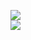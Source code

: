 [![](https://img.shields.io/badge/Made%20With-Github%20Spray-lightgrey.svg?style=for-the-badge&logo=github)](https://github.com/Annihil/github-spray#6728)  
[![](https://i.imgur.com/2DrTn0Z.gif)](https://github.com/Annihil/github-spray)